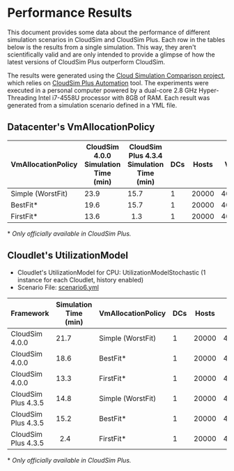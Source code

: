 # Performance Results

This document provides some data about the performance of different simulation
scenarios in CloudSim and CloudSim Plus. 
Each row in the tables below is the results from a single simulation.
This way, they aren't scientifically valid and are only intended to provide a 
glimpse of how the latest versions of CloudSim Plus outperform CloudSim.

The results were generated using the [Cloud Simulation Comparison project](https://github.com/cloudsimplus/cloud-simulation-comparison),
which relies on [CloudSim Plus Automation](https://github.com/cloudsimplus/cloudsimplus-automation) tool.
The experiments were executed in a personal computer powered by a dual-core 2.8 GHz Hyper-Threading Intel i7-4558U processor with 8GB of RAM.
Each result was generated from a simulation scenario defined in a YML file.

## Datacenter's VmAllocationPolicy

VmAllocationPolicy|CloudSim 4.0.0 Simulation Time (min) |CloudSim Plus 4.3.4 Simulation Time (min) |DCs|Hosts|VMs  |Cloudlets
------------------|-------------------------------------|------------------------------------------|---|-----|-----|---------
Simple (WorstFit) |23.9                                 |15.7                                      |1  |20000|40000|50000
BestFit*          |19.6                                 |15.7                                      |1  |20000|40000|50000
FirstFit*         |13.6                                 |&nbsp;&nbsp;1.3                           |1  |20000|40000|50000

\* *Only officially available in CloudSim Plus.*

## Cloudlet's UtilizationModel

- Cloudlet's UtilizationModel for CPU: UtilizationModelStochastic (1 instance for each Cloudlet, history enabled)
- Scenario File: [scenario6.yml](https://github.com/cloudsimplus/cloud-simulation-comparison/blob/master/scenario6.yml)

| Framework          |Simulation Time (min)| VmAllocationPolicy |DCs|Hosts|VMs   |Cloudlets|
|--------------------|---------------------|--------------------|---|-----|------|---------|
| CloudSim 4.0.0     |21.7                 | Simple (WorstFit)  |1  |20000|40000 |50000    |
| CloudSim 4.0.0     |18.6                 | BestFit*           |1  |20000|40000 |50000    |
| CloudSim 4.0.0     |13.3                 | FirstFit*          |1  |20000|40000 |50000    |
| CloudSim Plus 4.3.5|14.8                 | Simple (WorstFit)  |1  |20000|40000 |50000    |
| CloudSim Plus 4.3.5|15.2                 | BestFit*           |1  |20000|40000 |50000    |
| CloudSim Plus 4.3.5|&nbsp;&nbsp;2.4      | FirstFit*          |1  |20000|40000 |50000    |

\* *Only officially available in CloudSim Plus.*
